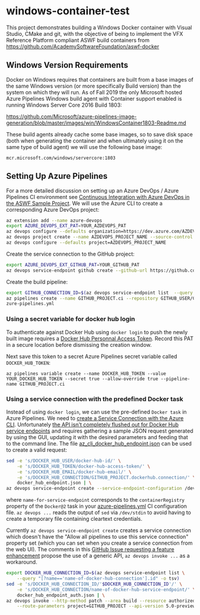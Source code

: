 # windows-container-test

This project demonstrates building a Windows Docker container with Visual Studio, CMake and git, with the objective of being to implement the VFX Reference Platform compliant ASWF build containers from https://github.com/AcademySoftwareFoundation/aswf-docker

## Windows Version Requirements

Docker on Windows requires that containers are built from a base images of the same Windows version (or more specifically Build version) than the system on which they will run. As of Fall 2019 the only Microsoft hosted Azure Pipelines Windows build agent with Container support enabled is running Windows Server Core 2016 Build 1803:

https://github.com/Microsoft/azure-pipelines-image-generation/blob/master/images/win/WindowsContainer1803-Readme.md

These build agents already cache some base images, so to save disk space (both when generating the container and when ultimately using it on the same type of build agent) we will use the following base image:

```
mcr.microsoft.com/windows/servercore:1803
```

## Setting Up Azure Pipelines

For a more detailed discussion on setting up an Azure DevOps / Azure Pipelines CI environment see [Continuous Integration with Azure DevOps in the ASWF Sample Project](https://github.com/jfpanisset/aswf-sample-project#continuous-integration-with-azure-devops--azure-pipeline). We will use the Azure CLI to create a corresponding Azure DevOps project:

```bash
az extension add --name azure-devops
export AZURE_DEVOPS_EXT_PAT=YOUR_AZDEVOPS_PAT
az devops configure --defaults organization=https://dev.azure.com/AZDEVOPS_ORG_NAME
az devops project create --name AZDEVOPS_PROJECT_NAME --source-control git --visibility public
az devops configure --defaults project=AZDEVOPS_PROJECT_NAME
```

Create the service connection to the GitHub project:

```bash
export AZURE_DEVOPS_EXT_GITHUB_PAT=YOUR_GITHUB_PAT
az devops service-endpoint github create --github-url https://github.com/GITHUB_ACCOUNT/GITHUB_PROJECT/settings --name GITHUB_PROJECT.github.connection
```

Create the build pipeline:

```bash
export GITHUB_CONNECTION_ID=$(az devops service-endpoint list  --query "[?name=='GITHUB_PROJECT.github.connection'].id" -o tsv)
az pipelines create --name GITHUB_PROJECT.ci --repository GITHUB_USER/GITHUB_PROJECT --branch master --repository-type github --service-connection $GITHUB_CONNECTION_ID --skip-first-run --yml-path /a
zure-pipelines.yml
```

### Using a secret variable for docker hub login

To authenticate against Docker Hub using `docker login` to push the newly built image requires a [Docker Hub Personnal Access Token](https://www.docker.com/blog/docker-hub-new-personal-access-tokens/). Record this PAT in a secure location before dismissing the creation window.

Next save this token to a secret Azure Pipelines secret variable called `DOCKER_HUB_TOKEN`:

```
az pipelines variable create --name DOCKER_HUB_TOKEN --value YOUR_DOCKER_HUB_TOKEN --secret true --allow-override true --pipeline-name GITHUB_PROJECT.ci
```

### Using a service connection with the predefined Docker task

Instead of using `docker login`, we can use the pre-defined `Docker task` in Azure Pipelines. We need to [create a Service Connection with the Azure CLI](https://docs.microsoft.com/en-us/cli/azure/ext/azure-devops/devops/service-endpoint?view=azure-cli-latest#ext-azure-devops-az-devops-service-endpoint-create). Unfortunately [the API isn't completely flushed out for Docker Hub service endpoints](https://docs.microsoft.com/en-us/azure/devops/cli/service_endpoint?view=azure-devops) and requires gathering a sample JSON request generated by using the GUI, updating it with the desired parameters and feeding that to the command line. The file [az_cli_docker_hub_endpoint.json](az_cli_docker_hub_endpoint.json) can be used to create a valid request:

```bash
sed -e 's/DOCKER_HUB_USER/docker-hub-id/' \
    -e 's/DOCKER_HUB_TOKEN/docker-hub-access-token/' \
    -e 's/DOCKER_HUB_EMAIL/docker-hub-email/' \
    -e 's/DOCKER_HUB_CONNECTION/GITHUB_PROJECT.dockerhub.connection/' \
    docker_hub_endpoint.json | \
az devops service-endpoint create --service-endpoint-configuration /dev/stdin
```

where `name-for-service-endpoint` corresponds to the `containerRegistry` property of the `Docker@2` task in your [azure-pipelines.yml](azure-pipelines.yml) CI configuration file. `az devops ...` reads the output of `sed` via `/dev/stdin` to avoid having to create a temporary file containing cleartext credentials.

Currently `az devops service-endpoint create` creates a service connection which doesn't have the "Allow all pipelines to use this service connection" property set (which you can set when you create a service connection from the web UI). The comments in this [GitHub Issue requesting a feature enhancement](https://github.com/Azure/azure-devops-cli-extension/issues/817) propose the use of a generic API, `az devops invoke ...` as a workaround.

```bash
export DOCKER_HUB_CONNECTION_ID=$(az devops service-endpoint list \
    --query "[?name=='name-of-docker-hub-connection'].id" -o tsv)
sed -e 's/DOCKER_HUB_CONNECTION_ID/'$DOCKER_HUB_CONNECTION_ID'/' \
    -e 's/DOCKER_HUB_CONNECTION/name-of-docker-hub-service-endpoint/' \
    docker_hub_endpoint_auth.json | \
az devops invoke --http-method patch --area build --resource authorizedresources \
    --route-parameters project=GITHUB_PROJECT --api-version 5.0-preview --in-file /dev/stdin --encoding ascii
```


